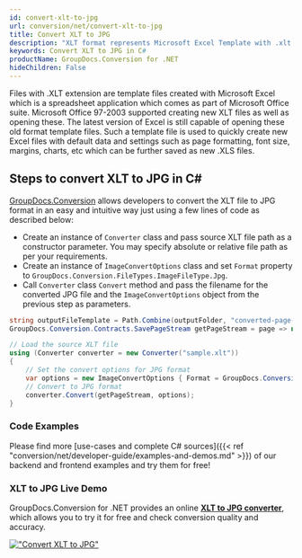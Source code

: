 ```yaml
---
id: convert-xlt-to-jpg
url: conversion/net/convert-xlt-to-jpg
title: Convert XLT to JPG
description: "XLT format represents Microsoft Excel Template with .xlt extension. Learn how to convert XLT to JPG file programmatically in C# language using GroupDocs.Conversion for .NET library."
keywords: Convert XLT to JPG in C#
productName: GroupDocs.Conversion for .NET
hideChildren: False
---
```


Files with .XLT extension are template files created with Microsoft Excel which is a spreadsheet application which comes as part of Microsoft Office suite. Microsoft Office 97-2003 supported creating new XLT files as well as opening these. The latest version of Excel is still capable of opening these old format template files. Such a template file is used to quickly create new Excel files with default data and settings such as page formatting, font size, margins, charts, etc which can be further saved as new .XLS files.

## Steps to convert XLT to JPG in C#

[GroupDocs.Conversion](https://products.groupdocs.com/conversion/net) allows developers to convert the XLT file to JPG format in an easy and intuitive way just using a few lines of code as described below:

* Create an instance of `Converter` class and pass source XLT file path as a constructor parameter. You may specify absolute or relative file path as per your requirements. 
* Create an instance of `ImageConvertOptions` class and set `Format` property to `GroupDocs.Conversion.FileTypes.ImageFileType.Jpg`.
* Call `Converter` class `Convert` method and pass the filename for the converted JPG file and the `ImageConvertOptions` object from the previous step as parameters.

```csharp
string outputFileTemplate = Path.Combine(outputFolder, "converted-page-{0}.jpg");
GroupDocs.Conversion.Contracts.SavePageStream getPageStream = page => new FileStream(string.Format(outputFileTemplate, page), FileMode.Create);

// Load the source XLT file
using (Converter converter = new Converter("sample.xlt"))
{
    // Set the convert options for JPG format
    var options = new ImageConvertOptions { Format = GroupDocs.Conversion.FileTypes.ImageFileType.Jpg };   
    // Convert to JPG format
    converter.Convert(getPageStream, options);
}
```

### Code Examples

Please find more [use-cases and complete C# sources]({{< ref "conversion/net/developer-guide/examples-and-demos.md" >}}) of our backend and frontend examples and try them for free!

### XLT to JPG Live Demo

GroupDocs.Conversion for .NET provides an online [**XLT to JPG converter**](https://products.groupdocs.app/conversion/xlt-to-jpg), which allows you to try it for free and check conversion quality and accuracy.

[!["Convert XLT to JPG"](conversion/net/images/convert-to-jpg/convert-xlt-to-jpg.png)](https://products.groupdocs.app/conversion/xlt-to-jpg)